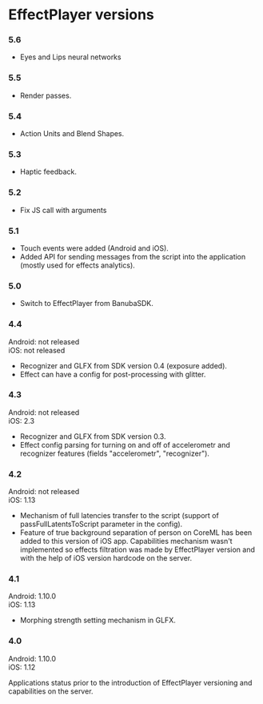# EffectPlayer versions

### 5.6

* Eyes and Lips neural networks

### 5.5

* Render passes.

### 5.4

* Action Units and Blend Shapes.

### 5.3

* Haptic feedback.

### 5.2

* Fix JS call with arguments

### 5.1

* Touch events were added (Android and iOS).
* Added API for sending messages from the script into the application (mostly used for effects analytics).

### 5.0

* Switch to EffectPlayer from BanubaSDK.

### 4.4

Android: not released\
iOS: not released

* Recognizer and GLFX from SDK version 0.4 (exposure added).
* Effect can have a config for post-processing with glitter.

### 4.3

Android: not released\
iOS: 2.3

* Recognizer and GLFX from SDK version 0.3.
* Effect config parsing for turning on and off of accelerometr and recognizer features (fields "accelerometr", "recognizer").

### 4.2

Android: not released\
iOS: 1.13

* Mechanism of full latencies transfer to the script (support of passFullLatentsToScript parameter in the config).
* Feature of true background separation of person on CoreML has been added to this version of iOS app. Capabilities mechanism wasn't implemented so effects filtration was made by EffectPlayer version and with the help of iOS version hardcode on the server.

### 4.1

Android: 1.10.0\
iOS: 1.13

* Morphing strength setting mechanism in GLFX.

### 4.0

Android: 1.10.0\
iOS: 1.12

Applications status prior to the introduction of EffectPlayer versioning and capabilities on the server.
